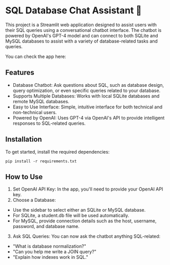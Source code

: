 # SQL Database Chat Assistant 💬
This project is a Streamlit web application designed to assist users with their SQL queries using a conversational chatbot interface. The chatbot is powered by OpenAI's GPT-4 model and can connect to both SQLite and MySQL databases to assist with a variety of database-related tasks and queries.

You can check the app here: 

## Features
- Database Chatbot: Ask questions about SQL, such as database design, query optimization, or even specific queries related to your database.
- Supports Multiple Databases: Works with local SQLite databases and remote MySQL databases.
- Easy to Use Interface: Simple, intuitive interface for both technical and non-technical users.
- Powered by OpenAI: Uses GPT-4 via OpenAI's API to provide intelligent responses to SQL-related queries.
## Installation
To get started, install the required dependencies:
```
pip install -r requirements.txt
```

## How to Use
1. Set OpenAI API Key: In the app, you'll need to provide your OpenAI API key.
2. Choose a Database:
  - Use the sidebar to select either an SQLite or MySQL database.
  - For SQLite, a student.db file will be used automatically.
  - For MySQL, provide connection details such as the host, username, password, and database name.
3. Ask SQL Queries: You can now ask the chatbot anything SQL-related:
- "What is database normalization?"
- "Can you help me write a JOIN query?"
- "Explain how indexes work in SQL."


